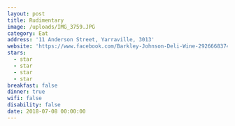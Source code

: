 ```yaml
---
layout: post
title: Rudimentary
image: /uploads/IMG_3759.JPG
category: Eat
address: '11 Anderson Street, Yarraville, 3013'
website: 'https://www.facebook.com/Barkley-Johnson-Deli-Wine-292666837427167/'
stars:
  - star
  - star
  - star
  - star
breakfast: false
dinner: true
wifi: false
disability: false
date: 2018-07-08 00:00:00
---
```

